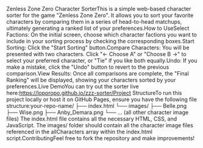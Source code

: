 Zenless Zone Zero Character SorterThis is a simple web-based character sorter for the game "Zenless Zone Zero". It allows you to sort your favorite characters by comparing them in a series of head-to-head matchups, ultimately generating a ranked list of your preferences.How to UseSelect Factions: On the initial screen, choose which character factions you want to include in your sorting process by checking the corresponding boxes.Start Sorting: Click the "Start Sorting" button.Compare Characters: You will be presented with two characters. Click "← Choose A" or "Choose B →" to select your preferred character, or "Tie" if you like both equally.Undo: If you make a mistake, click the "Undo" button to revert to the previous comparison.View Results: Once all comparisons are complete, the "Final Ranking" will be displayed, showing your characters sorted by your preferences.Live DemoYou can try out the sorter live here:https://loporopo.github.io/zzz-sorter/Project StructureTo run this project locally or host it on GitHub Pages, ensure you have the following file structure:your-repo-name/
├── index.html
└── images/
    ├── Belle.png
    ├── Wise.png
    ├── Anby_Demara.png
    └── ... (all other character image files)
The index.html file contains all the necessary HTML, CSS, and JavaScript. The images/ folder should contain all the character image files referenced in the allCharacters array within the index.html script.ContributingFeel free to fork the repository and make improvements!
